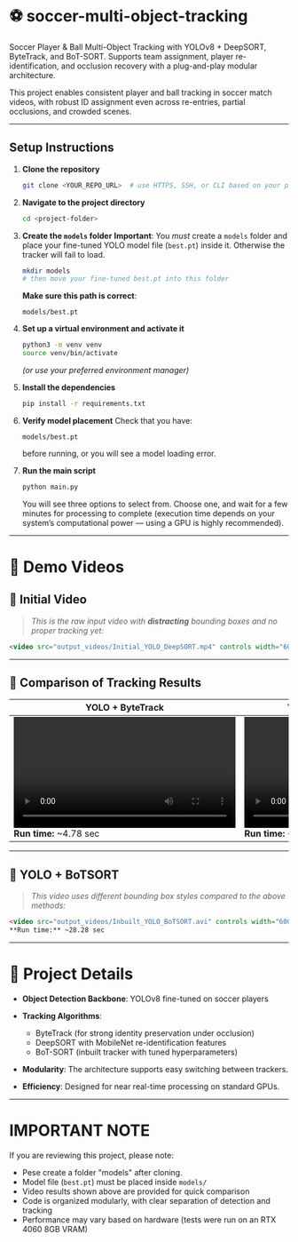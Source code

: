 

# ⚽ soccer-multi-object-tracking

Soccer Player & Ball Multi-Object Tracking with YOLOv8 + DeepSORT, ByteTrack, and BoT-SORT. Supports team assignment, player re-identification, and occlusion recovery with a plug-and-play modular architecture.

This project enables consistent player and ball tracking in soccer match videos, with robust ID assignment even across re-entries, partial occlusions, and crowded scenes.

---

## Setup Instructions

1. **Clone the repository**

   ```bash
   git clone <YOUR_REPO_URL>  # use HTTPS, SSH, or CLI based on your preference
   ```

2. **Navigate to the project directory**

   ```bash
   cd <project-folder>
   ```

3. **Create the `models` folder**
    **Important**: You *must* create a `models` folder and place your fine-tuned YOLO model file (`best.pt`) inside it. Otherwise the tracker will fail to load.

   ```bash
   mkdir models
   # then move your fine-tuned best.pt into this folder
   ```

   **Make sure this path is correct**:

   ```
   models/best.pt
   ```

4. **Set up a virtual environment and activate it**

   ```bash
   python3 -m venv venv
   source venv/bin/activate
   ```

   *(or use your preferred environment manager)*

5. **Install the dependencies**

   ```bash
   pip install -r requirements.txt
   ```

6. **Verify model placement**
   Check that you have:

   ```
   models/best.pt
   ```

   before running, or you will see a model loading error.

7. **Run the main script**

   ```bash
   python main.py
   ```

   You will see three options to select from. Choose one, and wait for a few minutes for processing to complete (execution time depends on your system’s computational power — using a GPU is highly recommended).

---

# 🎥 Demo Videos

## 📌 Initial Video

> *This is the raw input video with **distracting** bounding boxes and no proper tracking yet:*

```html
<video src="output_videos/Initial_YOLO_DeepSORT.mp4" controls width="600"></video>
```

---

## 📌 Comparison of Tracking Results

| YOLO + ByteTrack                                                                                 | YOLO + DeepSORT (MobileNet)                                                                               |
| ------------------------------------------------------------------------------------------------ | --------------------------------------------------------------------------------------------------------- |
| <video src="output_videos/YOLO_ByteTracker.mp4" controls width="400"></video><br>**Run time:** \~4.78 sec | <video src="output_videos/YOLO_DeepSORT_mobilenet.mp4" controls width="400"></video><br>**Run time:** \~4.86 sec |

---

## 📌 YOLO + BoTSORT

> *This video uses different bounding box styles compared to the above methods:*

```html
<video src="output_videos/Inbuilt_YOLO_BoTSORT.avi" controls width="600"></video><br>
**Run time:** ~28.28 sec
```

---

# 📝 Project Details

* **Object Detection Backbone**: YOLOv8 fine-tuned on soccer players
* **Tracking Algorithms**:

  * ByteTrack (for strong identity preservation under occlusion)
  * DeepSORT with MobileNet re-identification features
  * BoT-SORT (inbuilt tracker with tuned hyperparameters)
* **Modularity**: The architecture supports easy switching between trackers.
* **Efficiency**: Designed for near real-time processing on standard GPUs.

---

# IMPORTANT NOTE

If you are reviewing this project, please note:

* Pese create a folder "models" after cloning.
* Model file (`best.pt`) must be placed inside `models/`
* Video results shown above are provided for quick comparison
* Code is organized modularly, with clear separation of detection and tracking
* Performance may vary based on hardware (tests were run on an RTX 4060 8GB VRAM)

